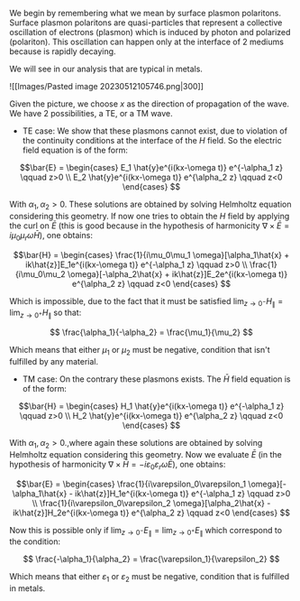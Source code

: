 We begin by remembering what we mean by surface plasmon polaritons.
Surface plasmon polaritons are quasi-particles that represent a collective oscillation of electrons (plasmon) which is induced by photon and polarized (polariton). This oscillation can happen only at the interface of 2 mediums because is rapidly decaying. 

We will see in our analysis that are typical in metals.

![[Images/Pasted image 20230512105746.png|300]]

Given the picture, we choose $x$ as the direction of propagation of the wave. We have 2 possibilities, a TE, or a TM wave.

- TE case:
We show that these plasmons cannot exist, due to violation of the continuity conditions at the interface of the $H$ field.
So the electric field equation is of the form:

$$\bar{E} = 
\begin{cases}
E_1 \hat{y}e^{i(kx-\omega t)} e^{-\alpha_1 z} \qquad z>0 \\
E_2 \hat{y}e^{i(kx-\omega t)} e^{\alpha_2 z} \qquad z<0
\end{cases}
$$

With $\alpha_1, \alpha_2 >0$. These solutions are obtained by solving Helmholtz equation considering this geometry.
If now one tries to obtain the $H$ field by applying the curl on $\bar{E}$ (this is good because in the hypothesis of harmonicity $\nabla \times \bar{E} = i\mu_0\mu_r\omega \bar{H}$), one obtains:

$$\bar{H} = 
\begin{cases}
\frac{1}{i\mu_0\mu_1 \omega}[\alpha_1\hat{x} + ik\hat{z}]E_1e^{i(kx-\omega t)} e^{-\alpha_1 z} \qquad z>0 \\
\frac{1}{i\mu_0\mu_2 \omega}[-\alpha_2\hat{x} + ik\hat{z}]E_2e^{i(kx-\omega t)} e^{\alpha_2 z} \qquad z<0
\end{cases}
$$

Which is impossible, due to the fact that it must be satisfied $\lim_{z \to 0^-}H_{\parallel}=\lim_{z \to 0^+}H_{\parallel}$ so that:

$$ \frac{\alpha_1}{-\alpha_2} = \frac{\mu_1}{\mu_2} $$

Which means that either $\mu_1$ or $\mu_2$ must be negative, condition that isn't fulfilled by any material.


- TM case:
On the contrary these plasmons exists. The $\bar{H}$ field equation is of the form:

$$\bar{H} = 
\begin{cases}
H_1 \hat{y}e^{i(kx-\omega t)} e^{-\alpha_1 z} \qquad z>0 \\
H_2 \hat{y}e^{i(kx-\omega t)} e^{\alpha_2 z} \qquad z<0
\end{cases}
$$

With $\alpha_1, \alpha_2 >0$.,where again these solutions are obtained by solving Helmholtz equation considering this geometry.
Now we evaluate $\bar{E}$ (in the hypothesis of harmonicity $\nabla \times \bar{H} = -i\varepsilon_0\varepsilon_r\omega \bar{E}$), one obtains:

$$\bar{E} = 
\begin{cases}
\frac{1}{i\varepsilon_0\varepsilon_1 \omega}[-\alpha_1\hat{x} - ik\hat{z}]H_1e^{i(kx-\omega t)} e^{-\alpha_1 z} \qquad z>0 \\
\frac{1}{i\varepsilon_0\varepsilon_2 \omega}[\alpha_2\hat{x} - ik\hat{z}]H_2e^{i(kx-\omega t)} e^{\alpha_2 z} \qquad z<0
\end{cases}
$$

Now this is possible only if $\lim_{z \to 0^-}E_{\parallel}=\lim_{z \to 0^+}E_{\parallel}$ which correspond to the condition:

$$ \frac{-\alpha_1}{\alpha_2} = \frac{\varepsilon_1}{\varepsilon_2} $$

Which means that either $\varepsilon_1$ or $\varepsilon_2$ must be negative, condition that is fulfilled in metals.



